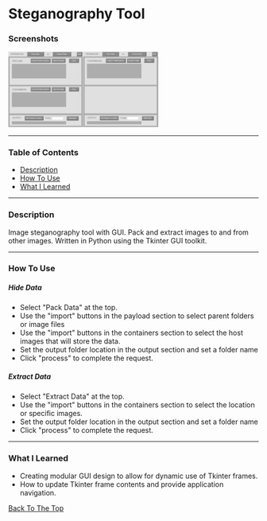 # Steganography Tool


### Screenshots
<img align=left width="30%" src="https://github.com/stevenbuttifint/steganography-tool/blob/main/res/screenshots/pack.PNG?raw=true" />
<img width="30%" src="https://github.com/stevenbuttifint/steganography-tool/blob/main/res/screenshots/extract.PNG?raw=true" />

---

### Table of Contents
- [Description](#description)
- [How To Use](#how-to-use)
- [What I Learned](#what-i-learned)

---

### Description

Image steganography tool with GUI. Pack and extract images to and from other images. Written in Python using the Tkinter GUI toolkit. 

---

### How To Use

##### Hide Data
- Select "Pack Data" at the top.
- Use the "import" buttons in the payload section to select parent folders or image files
- Use the "import" buttons in the containers section to select the host images that will store the data.
- Set the output folder location in the output section and set a folder name
- Click "process" to complete the request.

##### Extract Data
- Select "Extract Data" at the top.
- Use the "import" buttons in the containers section to select the location or specific images.
- Set the output folder location in the output section and set a folder name
- Click "process" to complete the request.
---

### What I Learned

- Creating modular GUI design to allow for dynamic use of Tkinter frames.
- How to update Tkinter frame contents and provide application navigation.

[Back To The Top](#steganography-tool)
